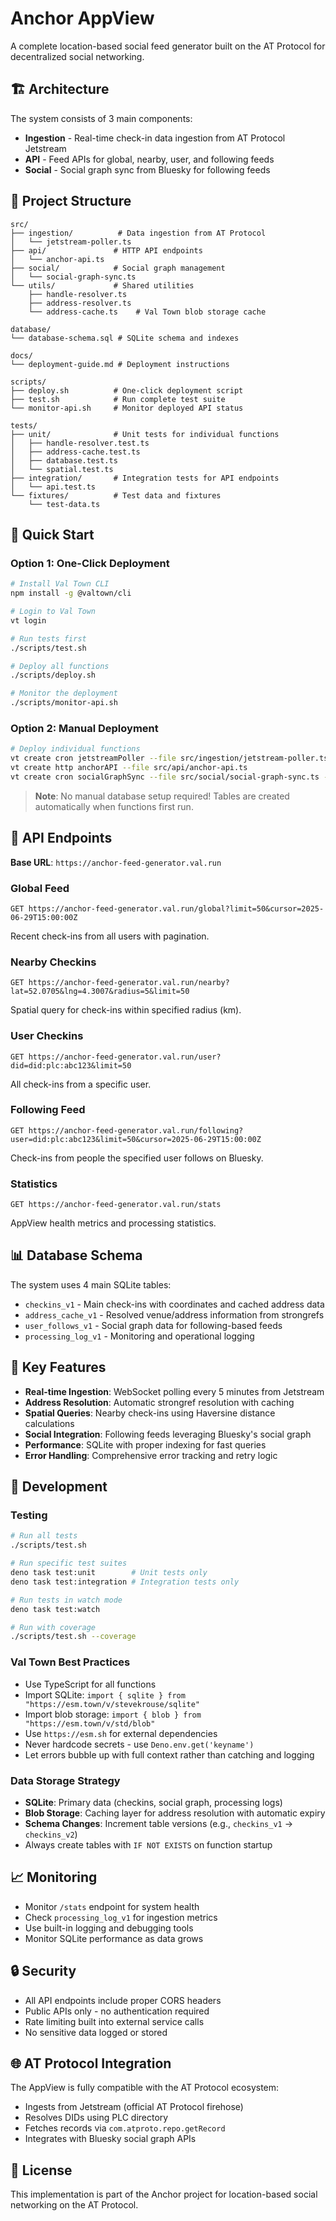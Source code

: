 # Anchor AppView

A complete location-based social feed generator built on the AT Protocol for decentralized social networking.

## 🏗️ Architecture

The system consists of 3 main components:

- **Ingestion** - Real-time check-in data ingestion from AT Protocol Jetstream
- **API** - Feed APIs for global, nearby, user, and following feeds
- **Social** - Social graph sync from Bluesky for following feeds

## 📁 Project Structure

```
src/
├── ingestion/          # Data ingestion from AT Protocol
│   └── jetstream-poller.ts
├── api/               # HTTP API endpoints
│   └── anchor-api.ts
├── social/            # Social graph management
│   └── social-graph-sync.ts
└── utils/             # Shared utilities
    ├── handle-resolver.ts
    ├── address-resolver.ts
    └── address-cache.ts    # Val Town blob storage cache

database/
└── database-schema.sql # SQLite schema and indexes

docs/
└── deployment-guide.md # Deployment instructions

scripts/
├── deploy.sh          # One-click deployment script
├── test.sh            # Run complete test suite
└── monitor-api.sh     # Monitor deployed API status

tests/
├── unit/              # Unit tests for individual functions
│   ├── handle-resolver.test.ts
│   ├── address-cache.test.ts
│   ├── database.test.ts
│   └── spatial.test.ts
├── integration/       # Integration tests for API endpoints
│   └── api.test.ts
└── fixtures/          # Test data and fixtures
    └── test-data.ts
```

## 🚀 Quick Start

### Option 1: One-Click Deployment

```bash
# Install Val Town CLI
npm install -g @valtown/cli

# Login to Val Town
vt login

# Run tests first
./scripts/test.sh

# Deploy all functions
./scripts/deploy.sh

# Monitor the deployment
./scripts/monitor-api.sh
```

### Option 2: Manual Deployment

```bash
# Deploy individual functions
vt create cron jetstreamPoller --file src/ingestion/jetstream-poller.ts --schedule "*/5 * * * *"
vt create http anchorAPI --file src/api/anchor-api.ts
vt create cron socialGraphSync --file src/social/social-graph-sync.ts --schedule "0 2 * * *"
```

> **Note**: No manual database setup required! Tables are created automatically when functions first run.

## 🔌 API Endpoints

**Base URL**: `https://anchor-feed-generator.val.run`

### Global Feed

```http
GET https://anchor-feed-generator.val.run/global?limit=50&cursor=2025-06-29T15:00:00Z
```

Recent check-ins from all users with pagination.

### Nearby Checkins

```http
GET https://anchor-feed-generator.val.run/nearby?lat=52.0705&lng=4.3007&radius=5&limit=50
```

Spatial query for check-ins within specified radius (km).

### User Checkins

```http
GET https://anchor-feed-generator.val.run/user?did=did:plc:abc123&limit=50
```

All check-ins from a specific user.

### Following Feed

```http
GET https://anchor-feed-generator.val.run/following?user=did:plc:abc123&limit=50&cursor=2025-06-29T15:00:00Z
```

Check-ins from people the specified user follows on Bluesky.

### Statistics

```http
GET https://anchor-feed-generator.val.run/stats
```

AppView health metrics and processing statistics.

## 📊 Database Schema

The system uses 4 main SQLite tables:

- `checkins_v1` - Main check-ins with coordinates and cached address data
- `address_cache_v1` - Resolved venue/address information from strongrefs
- `user_follows_v1` - Social graph data for following-based feeds
- `processing_log_v1` - Monitoring and operational logging

## 🌟 Key Features

- **Real-time Ingestion**: WebSocket polling every 5 minutes from Jetstream
- **Address Resolution**: Automatic strongref resolution with caching
- **Spatial Queries**: Nearby check-ins using Haversine distance calculations
- **Social Integration**: Following feeds leveraging Bluesky's social graph
- **Performance**: SQLite with proper indexing for fast queries
- **Error Handling**: Comprehensive error tracking and retry logic

## 🔧 Development

### Testing

```bash
# Run all tests
./scripts/test.sh

# Run specific test suites
deno task test:unit        # Unit tests only
deno task test:integration # Integration tests only

# Run tests in watch mode
deno task test:watch

# Run with coverage
./scripts/test.sh --coverage
```

### Val Town Best Practices

- Use TypeScript for all functions
- Import SQLite: `import { sqlite } from "https://esm.town/v/stevekrouse/sqlite"`
- Import blob storage: `import { blob } from "https://esm.town/v/std/blob"`
- Use `https://esm.sh` for external dependencies
- Never hardcode secrets - use `Deno.env.get('keyname')`
- Let errors bubble up with full context rather than catching and logging

### Data Storage Strategy

- **SQLite**: Primary data (checkins, social graph, processing logs)
- **Blob Storage**: Caching layer for address resolution with automatic expiry
- **Schema Changes**: Increment table versions (e.g., `checkins_v1` → `checkins_v2`)
- Always create tables with `IF NOT EXISTS` on function startup

## 📈 Monitoring

- Monitor `/stats` endpoint for system health
- Check `processing_log_v1` for ingestion metrics
- Use built-in logging and debugging tools
- Monitor SQLite performance as data grows

## 🔒 Security

- All API endpoints include proper CORS headers
- Public APIs only - no authentication required
- Rate limiting built into external service calls
- No sensitive data logged or stored

## 🌐 AT Protocol Integration

The AppView is fully compatible with the AT Protocol ecosystem:

- Ingests from Jetstream (official AT Protocol firehose)
- Resolves DIDs using PLC directory
- Fetches records via `com.atproto.repo.getRecord`
- Integrates with Bluesky social graph APIs

## 📄 License

This implementation is part of the Anchor project for location-based social networking on the AT Protocol.